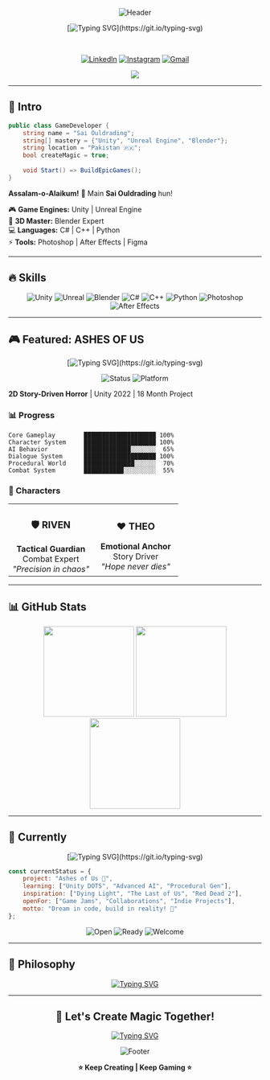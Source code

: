<div align="center">

![Header](https://capsule-render.vercel.app/api?type=waving&color=gradient&customColorList=6,11,20&height=200&section=header&text=SAI%20OULDRADING&fontSize=70&fontColor=fff&animation=twinkling&fontAlignY=40)

[![Typing SVG](https://readme-typing-svg.demolab.com?font=Fira+Code&size=28&duration=2500&pause=800&color=00D9FF&center=true&vCenter=true&width=700&lines=UNITY+%26+UNREAL+ENGINE+EXPERT+%F0%9F%8E%AE;BLENDER+3D+ARTIST+%F0%9F%8E%A8;GAME+DEVELOPER+%F0%9F%94%A5;Creating+Epic+Experiences!)](https://git.io/typing-svg)

<br>

[![LinkedIn](https://img.shields.io/badge/LinkedIn-%230077B5.svg?style=for-the-badge&logo=linkedin&logoColor=white)](https://www.linkedin.com/in/muhammad-saim-a26349358/)
[![Instagram](https://img.shields.io/badge/Instagram-%23E4405F.svg?style=for-the-badge&logo=Instagram&logoColor=white)](https://www.instagram.com/saimk.k18/)
[![Gmail](https://img.shields.io/badge/Gmail-D14836?style=for-the-badge&logo=gmail&logoColor=white)](mailto:Ouldrading@gmail.com)

![](https://komarev.com/ghpvc/?username=saiouldrading&color=00D9FF&style=for-the-badge)

</div>

---

## 🎯 Intro

```csharp
public class GameDeveloper {
    string name = "Sai Ouldrading";
    string[] mastery = {"Unity", "Unreal Engine", "Blender"};
    string location = "Pakistan 🇵🇰";
    bool createMagic = true;
    
    void Start() => BuildEpicGames();
}
```

**Assalam-o-Alaikum!** 👋 Main **Sai Ouldrading** hun!

🎮 **Game Engines:** Unity | Unreal Engine  
🎨 **3D Master:** Blender Expert  
💻 **Languages:** C# | C++ | Python  
⚡ **Tools:** Photoshop | After Effects | Figma

---

## 🔥 Skills

<div align="center">

![Unity](https://img.shields.io/badge/Unity-000000?style=for-the-badge&logo=unity&logoColor=white)
![Unreal](https://img.shields.io/badge/Unreal%20Engine-313131?style=for-the-badge&logo=unrealengine&logoColor=white)
![Blender](https://img.shields.io/badge/Blender-F5792A?style=for-the-badge&logo=blender&logoColor=white)
![C#](https://img.shields.io/badge/C%23-239120?style=for-the-badge&logo=csharp&logoColor=white)
![C++](https://img.shields.io/badge/C++-00599C?style=for-the-badge&logo=cplusplus&logoColor=white)
![Python](https://img.shields.io/badge/Python-3776AB?style=for-the-badge&logo=python&logoColor=white)
![Photoshop](https://img.shields.io/badge/Photoshop-31A8FF?style=for-the-badge&logo=adobephotoshop&logoColor=white)
![After Effects](https://img.shields.io/badge/After%20Effects-9999FF?style=for-the-badge&logo=adobeaftereffects&logoColor=white)

</div>

---

## 🎮 Featured: ASHES OF US

<div align="center">

[![Typing SVG](https://readme-typing-svg.demolab.com?font=Fira+Code&size=22&duration=3000&pause=1500&color=FF4444&center=true&vCenter=true&width=600&lines=%F0%9F%A7%9F+ASHES+OF+US+%F0%9F%A7%9F;Post-Apocalyptic+Survival+Horror;When+humanity+falls...two+souls+rise!)](https://git.io/typing-svg)

![Status](https://img.shields.io/badge/Status-In%20Development-orange?style=for-the-badge)
![Platform](https://img.shields.io/badge/PC-Steam-blue?style=for-the-badge&logo=steam)

</div>

**2D Story-Driven Horror** | Unity 2022 | 18 Month Project

### 📊 Progress

```
Core Gameplay        ████████████████████ 100%
Character System     ████████████████████ 100%
AI Behavior          █████████████░░░░░░░  65%
Dialogue System      ████████████████████ 100%
Procedural World     ██████████████░░░░░░  70%
Combat System        ███████████░░░░░░░░░  55%
```

### 👥 Characters

<table>
<tr>
<td width="50%" align="center">
<h3>🛡️ RIVEN</h3>
<b>Tactical Guardian</b><br>
Combat Expert<br>
<i>"Precision in chaos"</i>
</td>
<td width="50%" align="center">
<h3>❤️ THEO</h3>
<b>Emotional Anchor</b><br>
Story Driver<br>
<i>"Hope never dies"</i>
</td>
</tr>
</table>

---

## 📊 GitHub Stats

<div align="center">

<img height="180em" src="https://github-readme-stats.vercel.app/api?username=saiouldrading&show_icons=true&theme=tokyonight&hide_border=true&bg_color=0D1117&title_color=00D9FF&icon_color=FF6B35&text_color=C9D1D9&ring_color=FF6B35&fire_color=FF6B35"/>

<img height="180em" src="https://github-readme-streak-stats.herokuapp.com/?user=saiouldrading&theme=tokyonight&hide_border=true&background=0D1117&stroke=00D9FF&ring=FF6B35&fire=FF6B35&currStreakLabel=00D9FF&sideLabels=00D9FF"/>

<img height="180em" src="https://github-readme-stats.vercel.app/api/top-langs/?username=saiouldrading&layout=compact&theme=tokyonight&hide_border=true&bg_color=0D1117&title_color=00D9FF&text_color=C9D1D9"/>

</div>

---

## 🎯 Currently

<div align="center">

[![Typing SVG](https://readme-typing-svg.demolab.com?font=Fira+Code&size=18&duration=3000&pause=1000&color=FFD700&center=true&vCenter=true&width=600&lines=%F0%9F%94%A5+Building+Ashes+of+Us;%F0%9F%A7%A0+Learning+Advanced+AI+Systems;%F0%9F%8E%AE+Studying+Procedural+Generation;%F0%9F%A4%9D+Open+for+Collaborations!)](https://git.io/typing-svg)

</div>

```javascript
const currentStatus = {
    project: "Ashes of Us 🧟",
    learning: ["Unity DOTS", "Advanced AI", "Procedural Gen"],
    inspiration: ["Dying Light", "The Last of Us", "Red Dead 2"],
    openFor: ["Game Jams", "Collaborations", "Indie Projects"],
    motto: "Dream in code, build in reality! 💫"
};
```

<div align="center">

![Open](https://img.shields.io/badge/🎮_Game_Jams-Open-00D9FF?style=for-the-badge)
![Ready](https://img.shields.io/badge/💡_Collaborations-Ready-FF6B35?style=for-the-badge)
![Welcome](https://img.shields.io/badge/🚀_Indie_Projects-Welcome-FFD700?style=for-the-badge)

</div>

---

## 💭 Philosophy

<div align="center">

[![Typing SVG](https://readme-typing-svg.demolab.com?font=Fira+Code&size=20&duration=4000&pause=2000&color=00FF00&center=true&vCenter=true&width=700&lines=Code+is+poetry+written+in+logic+%F0%9F%8E%AD;Every+bug+is+a+puzzle+%F0%9F%A7%A9;Dream+in+code%2C+build+in+reality+%F0%9F%92%AB)](https://git.io/typing-svg)

</div>

---

<div align="center">

## 🌟 Let's Create Magic Together!

[![Typing SVG](https://readme-typing-svg.demolab.com?font=Fira+Code&size=24&duration=3000&pause=1000&color=FF6B35&center=true&vCenter=true&width=700&lines=Building+tomorrow's+games...;One+line+of+code+at+a+time+%E2%9C%A8;Let's+collaborate!+%F0%9F%A4%9D)](https://git.io/typing-svg)

![Footer](https://capsule-render.vercel.app/api?type=waving&color=gradient&customColorList=6,11,20&height=120&section=footer)

**⭐ Keep Creating | Keep Gaming ⭐**

</div>
